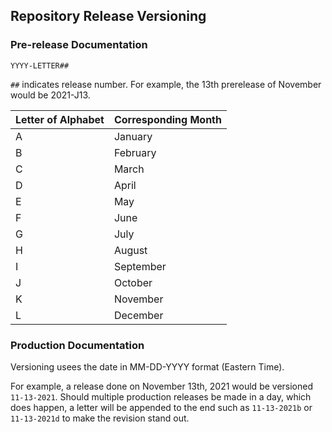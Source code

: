 ## Repository Release Versioning

### Pre-release Documentation
``YYYY-LETTER##``

``##`` indicates release number. For example, the 13th prerelease of November would be 2021-J13.

| Letter of Alphabet | Corresponding Month |
|--------------------|---------------------|
| A | January |
| B | February |
| C | March |
| D | April | 
| E | May |
| F | June |
| G | July |
| H | August |
| I | September |
| J | October |
| K | November |
| L | December |

### Production Documentation
Versioning usees the date in MM-DD-YYYY format (Eastern Time).

For example, a release done on November 13th, 2021 would be versioned ``11-13-2021``.
Should multiple production releases be made in a day, which does happen, a letter will be appended to the end such as ``11-13-2021b`` or ``11-13-2021d`` to make the revision stand out.
